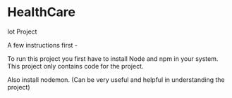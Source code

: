 # HealthCare
Iot Project

A few instructions first - 

To run this project you first have to install Node and npm in your system. This project 
only contains code for the project.

Also install nodemon. (Can be very useful and helpful in understanding the project)

